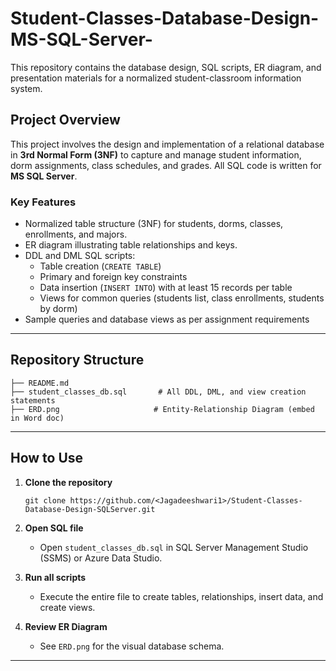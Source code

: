 # Student-Classes-Database-Design-MS-SQL-Server-

This repository contains the database design, SQL scripts, ER diagram, and presentation materials for a normalized student-classroom information system.

## Project Overview

This project involves the design and implementation of a relational database in **3rd Normal Form (3NF)** to capture and manage student information, dorm assignments, class schedules, and grades. All SQL code is written for **MS SQL Server**.

### Key Features

- Normalized table structure (3NF) for students, dorms, classes, enrollments, and majors.
- ER diagram illustrating table relationships and keys.
- DDL and DML SQL scripts:
  - Table creation (`CREATE TABLE`)
  - Primary and foreign key constraints
  - Data insertion (`INSERT INTO`) with at least 15 records per table
  - Views for common queries (students list, class enrollments, students by dorm)
- Sample queries and database views as per assignment requirements

---

## Repository Structure

```
├── README.md
├── student_classes_db.sql       # All DDL, DML, and view creation statements
├── ERD.png                     # Entity-Relationship Diagram (embed in Word doc)

```

---

## How to Use

1. **Clone the repository**
   ```
   git clone https://github.com/<Jagadeeshwari1>/Student-Classes-Database-Design-SQLServer.git
   ```

2. **Open SQL file**
   - Open `student_classes_db.sql` in SQL Server Management Studio (SSMS) or Azure Data Studio.

3. **Run all scripts**
   - Execute the entire file to create tables, relationships, insert data, and create views.

4. **Review ER Diagram**
   - See `ERD.png` for the visual database schema.

---
